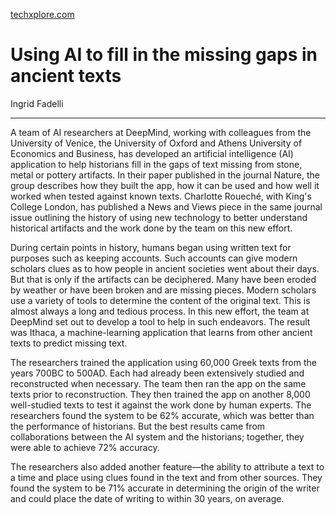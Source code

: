 [techxplore.com](https://techxplore.com/news/2022-03-ai-gaps-ancient-texts.html)

# Using AI to fill in the missing gaps in ancient texts

Ingrid Fadelli

---

A team of AI researchers at DeepMind, working with colleagues from the University of Venice, the University of Oxford and Athens University of Economics and Business, has developed an artificial intelligence (AI) application to help historians fill in the gaps of text missing from stone, metal or pottery artifacts. In their paper published in the journal Nature, the group describes how they built the app, how it can be used and how well it worked when tested against known texts. Charlotte Roueché, with King's College London, has published a News and Views piece in the same journal issue outlining the history of using new technology to better understand historical artifacts and the work done by the team on this new effort.

During certain points in history, humans began using written text for purposes such as keeping accounts. Such accounts can give modern scholars clues as to how people in ancient societies went about their days. But that is only if the artifacts can be deciphered. Many have been eroded by weather or have been broken and are missing pieces. Modern scholars use a variety of tools to determine the content of the original text. This is almost always a long and tedious process. In this new effort, the team at DeepMind set out to develop a tool to help in such endeavors. The result was Ithaca, a machine-learning application that learns from other ancient texts to predict missing text.

The researchers trained the application using 60,000 Greek texts from the years 700BC to 500AD. Each had already been extensively studied and reconstructed when necessary. The team then ran the app on the same texts prior to reconstruction. They then trained the app on another 8,000 well-studied texts to test it against the work done by human experts. The researchers found the system to be 62% accurate, which was better than the performance of historians. But the best results came from collaborations between the AI system and the historians; together, they were able to achieve 72% accuracy.

The researchers also added another feature—the ability to attribute a text to a time and place using clues found in the text and from other sources. They found the system to be 71% accurate in determining the origin of the writer and could place the date of writing to within 30 years, on average.

